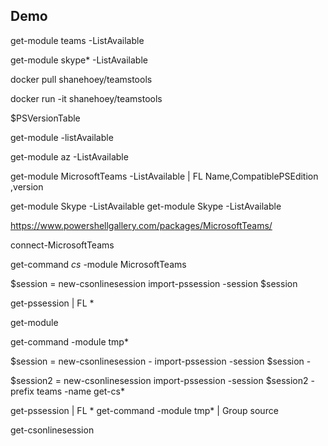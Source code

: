 Demo 
----

get-module teams -ListAvailable

get-module skype* -ListAvailable

docker pull shanehoey/teamstools

docker run -it shanehoey/teamstools

$PSVersionTable

get-module -listAvailable

get-module az -ListAvailable

get-module MicrosoftTeams -ListAvailable | FL Name,CompatiblePSEdition ,version

get-module Skype -ListAvailable get-module Skype -ListAvailable 

https://www.powershellgallery.com/packages/MicrosoftTeams/

connect-MicrosoftTeams

get-command *cs* -module MicrosoftTeams

$session = new-csonlinesession 
import-pssession -session $session

get-pssession  | FL * 

get-module 

get-command -module tmp*

$session = new-csonlinesession -
import-pssession -session $session -


$session2 = new-csonlinesession 
import-pssession -session $session2 -prefix teams -name get-cs*

get-pssession  | FL * 
get-command -module tmp*  | Group source

get-csonlinesession